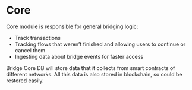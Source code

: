 # Core

Core module is responsible for general bridging logic:
- Track transactions
- Tracking flows that weren’t finished and allowing users to continue or cancel them
- Ingesting data about bridge events for faster access

Bridge Core DB will store data that it collects from smart contracts of different networks. All this data is also stored in blockchain, so could be restored easily.